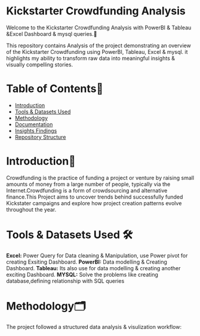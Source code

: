 # **Kickstarter Crowdfunding Analysis**

Welcome to the Kickstarter Crowdfunding Analysis with PowerBI & Tableau &Excel Dashboard & mysql queries.🚀

This repository contains Analysis of the project demonstrating an overview of the Kickstarter Crowdfunding using PowerBI, Tableau, Excel & mysql. it highlights my ability to transform raw data into meaningful insights & visually compelling stories.

# **Table of Contents**📖
- [Introduction]()
- [Tools & Datasets Used]()
- [Methodology]()
- [Documentation]()
- [Insights Findings]()
- [Repository Structure]()

# **Introduction**📁

 Crowdfunding is the practice of funding a project or venture by raising small amounts of money from a large number of people, typically via the Internet.Crowdfunding is a form of crowdsourcing and alternative finance.This Project aims to uncover trends behind successfully funded Kickstater campaigns and explore how project creation patterns evolve throughout the year.

 # **Tools & Datasets Used** 🛠️

 **Excel:** Power Query for Data cleaning & Manipulation, use Power pivot for creating Exsiting Dashboard.
 **PowerBI:** Data modelling & Creating Dashboard.
 **Tableau:** Its also use for data modelling & creating another exciting Dashboard.
 **MYSQL:** Solve the problems like creating database,defining relationship with SQL queries

 # **Methodology**🗂️
 The project followed a structured data analysis & visulization workflow:
 
 
